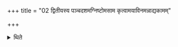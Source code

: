 +++
title = "02 द्वितीयस्य पञ्चदशमग्निष्टोमसाम कृत्वामयाविनमन्नाद्यकामम्"

+++

<details><summary>थिते</summary>

द्वितीयस्य पञ्चदशमग्निष्टोमसाम कृत्वामयाविनमन्नाद्यकामं प्रजाकामं पशुकामं वा याजयेत् २
</details>
